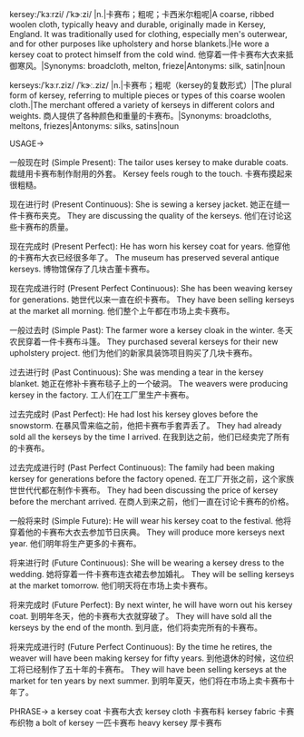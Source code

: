 kersey:/ˈkɜːrzi/ /ˈkɝːzi/
|n.|卡赛布；粗呢；卡西米尔粗呢|A coarse, ribbed woolen cloth, typically heavy and durable, originally made in Kersey, England. It was traditionally used for clothing, especially men's outerwear, and for other purposes like upholstery and horse blankets.|He wore a kersey coat to protect himself from the cold wind. 他穿着一件卡赛布大衣来抵御寒风。|Synonyms: broadcloth, melton, frieze|Antonyms: silk, satin|noun

kerseys:/ˈkɜːr.ziz/ /ˈkɝː.ziz/
|n.|卡赛布；粗呢（kersey的复数形式）|The plural form of kersey, referring to multiple pieces or types of this coarse woolen cloth.|The merchant offered a variety of kerseys in different colors and weights. 商人提供了各种颜色和重量的卡赛布。|Synonyms: broadcloths, meltons, friezes|Antonyms: silks, satins|noun


USAGE->

一般现在时 (Simple Present):
The tailor uses kersey to make durable coats.  裁缝用卡赛布制作耐用的外套。
Kersey feels rough to the touch.  卡赛布摸起来很粗糙。

现在进行时 (Present Continuous):
She is sewing a kersey jacket. 她正在缝一件卡赛布夹克。
They are discussing the quality of the kerseys. 他们在讨论这些卡赛布的质量。

现在完成时 (Present Perfect):
He has worn his kersey coat for years.  他穿他的卡赛布大衣已经很多年了。
The museum has preserved several antique kerseys.  博物馆保存了几块古董卡赛布。

现在完成进行时 (Present Perfect Continuous):
She has been weaving kersey for generations.  她世代以来一直在织卡赛布。
They have been selling kerseys at the market all morning. 他们整个上午都在市场上卖卡赛布。

一般过去时 (Simple Past):
The farmer wore a kersey cloak in the winter.  冬天农民穿着一件卡赛布斗篷。
They purchased several kerseys for their new upholstery project. 他们为他们的新家具装饰项目购买了几块卡赛布。

过去进行时 (Past Continuous):
She was mending a tear in the kersey blanket. 她正在修补卡赛布毯子上的一个破洞。
The weavers were producing kersey in the factory. 工人们在工厂里生产卡赛布。

过去完成时 (Past Perfect):
He had lost his kersey gloves before the snowstorm. 在暴风雪来临之前，他把卡赛布手套弄丢了。
They had already sold all the kerseys by the time I arrived.  在我到达之前，他们已经卖完了所有的卡赛布。

过去完成进行时 (Past Perfect Continuous):
The family had been making kersey for generations before the factory opened. 在工厂开张之前，这个家族世世代代都在制作卡赛布。
They had been discussing the price of kersey before the merchant arrived.  在商人到来之前，他们一直在讨论卡赛布的价格。

一般将来时 (Simple Future):
He will wear his kersey coat to the festival. 他将穿着他的卡赛布大衣去参加节日庆典。
They will produce more kerseys next year.  他们明年将生产更多的卡赛布。

将来进行时 (Future Continuous):
She will be wearing a kersey dress to the wedding. 她将穿着一件卡赛布连衣裙去参加婚礼。
They will be selling kerseys at the market tomorrow. 他们明天将在市场上卖卡赛布。

将来完成时 (Future Perfect):
By next winter, he will have worn out his kersey coat.  到明年冬天，他的卡赛布大衣就穿破了。
They will have sold all the kerseys by the end of the month.  到月底，他们将卖完所有的卡赛布。

将来完成进行时 (Future Perfect Continuous):
By the time he retires, the weaver will have been making kersey for fifty years. 到他退休的时候，这位织工将已经制作了五十年的卡赛布。
They will have been selling kerseys at the market for ten years by next summer.  到明年夏天，他们将在市场上卖卡赛布十年了。


PHRASE->
a kersey coat 卡赛布大衣
kersey cloth 卡赛布料
kersey fabric 卡赛布织物
a bolt of kersey 一匹卡赛布
heavy kersey 厚卡赛布
